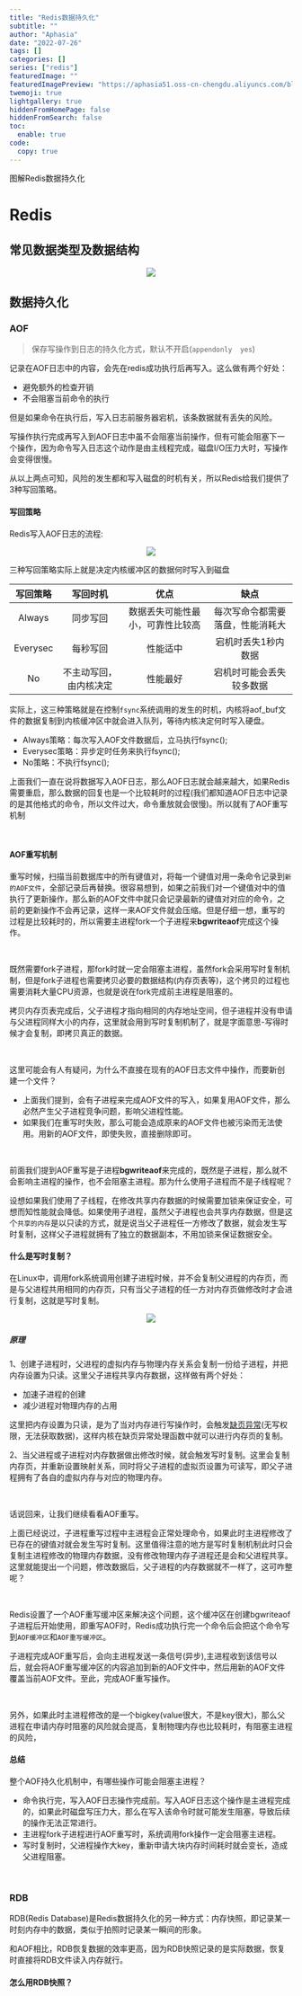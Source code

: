 ```yaml
---
title: "Redis数据持久化"
subtitle: ""
author: "Aphasia"
date: "2022-07-26"
tags: []
categories: []
series: ["redis"]
featuredImage: ""
featuredImagePreview: "https://aphasia51.oss-cn-chengdu.aliyuncs.com/blog/redis-aof-rdb.png"
twemoji: true
lightgallery: true
hiddenFromHomePage: false
hiddenFromSearch: false
toc:
  enable: true
code:
  copy: true
---
```


图解Redis数据持久化

<!--more-->

# Redis

## 常见数据类型及数据结构

<div align=center><img src="https://aphasia51.oss-cn-chengdu.aliyuncs.com/blog/redis_data_structure.png"></div>

## 数据持久化

### AOF

> 保存写操作到日志的持久化方式，默认不开启(`appendonly  yes`)

记录在AOF日志中的内容，会先在redis成功执行后再写入。这么做有两个好处：

- 避免额外的检查开销
- 不会阻塞当前命令的执行

但是如果命令在执行后，写入日志前服务器宕机，该条数据就有丢失的风险。<br>

写操作执行完成再写入到AOF日志中虽不会阻塞当前操作，但有可能会阻塞下一个操作，因为命令写入日志这个动作是由主线程完成，磁盘I/O压力大时，写操作会变得很慢。<br>

从以上两点可知，风险的发生都和写入磁盘的时机有关，所以Redis给我们提供了3种写回策略。

#### 写回策略

Redis写入AOF日志的流程:



<div align=center><img src="https://aphasia51.oss-cn-chengdu.aliyuncs.com/blog/aof_workframe.png"></div>

三种写回策略实际上就是决定内核缓冲区的数据何时写入到磁盘

| 写回策略 |        写回时机        |               优点               |               缺点               |
| :------: | :--------------------: | :------------------------------: | :------------------------------: |
|  Always  |        同步写回        | 数据丢失可能性最小，可靠性比较高 | 每次写命令都需要落盘，性能消耗大 |
| Everysec |        每秒写回        |             性能适中             |       宕机时丢失1秒内数据        |
|    No    | 不主动写回，由内核决定 |             性能最好             |     宕机时可能会丢失较多数据     |

实际上，这三种策略就是在控制`fsync`系统调用的发生的时机，内核将aof_buf文件的数据复制到内核缓冲区中就会进入队列，等待内核决定何时写入硬盘。

- Always策略：每次写入AOF文件数据后，立马执行fsync();
- Everysec策略：异步定时任务来执行fsync();
- No策略：不执行fsync();

上面我们一直在说将数据写入AOF日志，那么AOF日志就会越来越大，如果Redis需要重启，那么数据的回复也是一个比较耗时的过程(我们都知道AOF日志中记录的是其他格式的命令，所以文件过大，命令重放就会很慢)。所以就有了AOF重写机制

<br>

#### AOF重写机制

重写时候，扫描当前数据库中的所有键值对，将每一个键值对用一条命令记录到`新的AOF文件`，全部记录后再替换。很容易想到，如果之前我们对一个键值对中的值执行了更新操作，那么新的AOF文件中就只会记录最新的键值对对应的命令，之前的更新操作不会再记录，这样一来AOF文件就会压缩。但是仔细一想，重写的过程是比较耗时的，所以需要主进程fork一个子进程来**bgwriteaof**完成这个操作。

<br>

既然需要fork子进程，那fork时就一定会阻塞主进程，虽然fork会采用写时复制机制，但是fork子进程也需要拷贝必要的数据结构(内存页表等)，这个拷贝的过程也需要消耗大量CPU资源，也就是说在fork完成前主进程是阻塞的。



拷贝内存页表完成后，父子进程才指向相同的内存地址空间，但子进程并没有申请与父进程同样大小的内存，这里就会用到写时复制机制了，就是字面意思-写得时候才会复制，即拷贝真正的数据。



<br>

这里可能会有人有疑问，为什么不直接在现有的AOF日志文件中操作，而要新创建一个文件？

- 上面我们提到，会有子进程来完成AOF文件的写入，如果复用AOF文件，那么必然产生父子进程竞争问题，影响父进程性能。
- 如果我们在重写时失败，那么可能会造成原来的AOF文件也被污染而无法使用。用新的AOF文件，即使失败，直接删除即可。<br>

<br>

前面我们提到AOF重写是子进程**bgwriteaof**来完成的，既然是子进程，那么就不会影响主进程的操作，也不会阻塞主进程。那为什么使用子进程而不是子线程呢？



设想如果我们使用了子线程，在修改共享内存数据的时候需要加锁来保证安全，可想而知性能就会降低。如果使用子进程，虽然父子进程也会共享内存数据，但是这个`共享的内存`是以只读的方式，就是说当父子进程任一方修改了数据，就会发生写时复制，这样父子进程就拥有了独立的数据副本，不用加锁来保证数据安全。<br>

#### 什么是写时复制？

在Linux中，调用fork系统调用创建子进程时候，并不会复制父进程的内存页，而是与父进程共用相同的内存页，只有当父子进程的任一方对内存页做修改时才会进行复制，这就是写时复制。

<div align=center><img src="https://aphasia51.oss-cn-chengdu.aliyuncs.com/blog/copy-on-write.png"></div>

##### 原理

1、创建子进程时，父进程的虚拟内存与物理内存关系会复制一份给子进程，并把内存设置为只读。这里父子进程共享内存数据，这样做有两个好处：

 - 加速子进程的创建
 - 减少进程对物理内存的占用

这里把内存设置为只读，是为了当对内存进行写操作时，会触发[缺页异常](https://cloud.tencent.com/developer/article/1807351)(无写权限，无法获取数据)，这样内核在缺页异常处理函数中就可以进行内存页的复制。



2、当父进程或子进程对内存数据做出修改时候，就会触发写时复制。这里会复制内存页，并重新设置映射关系，同时将父子进程的虚拟页设置为可读写，即父子进程拥有了各自的虚拟内存与对应的物理内存。

<br>



话说回来，让我们继续看看AOF重写。



上面已经说过，子进程重写过程中主进程会正常处理命令，如果此时主进程修改了已存在的键值对就会发生写时复制。这里值得注意的地方是写时复制机制此时只会复制主进程修改的物理内存数据，没有修改物理内存子进程还是会和父进程共享。这里就能提出一个问题，修改数据后，父子进程的内存数据就不一样了，这可咋整呢？

<br>

Redis设置了一个AOF重写缓冲区来解决这个问题，这个缓冲区在创建bgwriteaof子进程后开始使用，即重写AOF时，Redis成功执行完一个命令后会把这个命令写到`AOF缓冲区`和`AOF重写缓冲区`。

子进程完成AOF重写后，会向主进程发送一条信号(异步),主进程收到该信号以后，就会将AOF重写缓冲区的内容追加到新的AOF文件中，然后用新的AOF文件覆盖当前AOF文件。至此，完成AOF重写操作。

<br>

另外，如果此时主进程修改的是一个bigkey(value很大，不是key很大)，那么父进程在申请内存时阻塞的风险就会提高，复制物理内存也比较耗时，有阻塞主进程的风险，

#### 总结

整个AOF持久化机制中，有哪些操作可能会阻塞主进程？

- 命令执行完，写入AOF日志操作完成前。写入AOF日志这个操作是主进程完成的，如果此时磁盘写压力大，那么在写入该命令时就可能发生阻塞，导致后续的操作无法正常进行。
- 主进程fork子进程进行AOF重写时，系统调用fork操作一定会阻塞主进程。
- 写时复制时，父进程操作大key，重新申请大块内存时间耗时就会变长，造成父进程阻塞。

<br>

### RDB

RDB(Redis Database)是Redis数据持久化的另一种方式：内存快照，即记录某一时刻内存中的数据，类似于拍照时记录某一瞬间的形象。

和AOF相比，RDB恢复数据的效率更高，因为RDB快照记录的是实际数据，恢复时直接将RDB文件读入内存就行。

#### 怎么用RDB快照？

